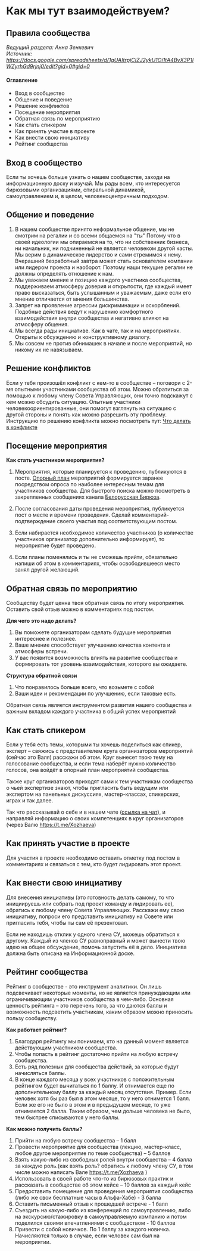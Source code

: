# Как мы тут взаимодействуем?
## Правила сообщества
*Ведущий раздела: Анна Зенкевич*  
*Источник: https://docs.google.com/spreadsheets/d/1gUAItrpjCIZJ2ykU1Oi1tA4BvX3P1IWZyrhGd9rjnj0/edit?gid=0#gid=0*

#### Оглавление
- Вход в сообщество
- Общение и поведение
- Решение конфликтов
- Посещение мероприятия
- Обратная связь по мероприятию
- Как стать спикером
- Как принять участие в проекте
- Как внести свою инициативу
- Рейтинг сообщества

## Вход в сообщество
Если ты хочешь больше узнать о нашем сообществе, заходи на информационную доску и изучай. Мы рады всем, кто интересуется бирюзовыми организациями, спиральной динамикой, самоуправлением и, в целом, человекоцентричным подходом.

## Общение и поведение
1. В нашем сообществе принято неформальное общение, мы не смотрим на регалии и со всеми общаемся на "ты" Потому что в своей идеологии мы опираемся на то, что ни собственник бизнеса, ни начальник, ни подчиненный не является человеком другой касты. Мы верим в динамическое лидерство и сами стремимся к нему. Вчерашний безработный завтра может стать основателем компании или лидером проекта и наоборот. Поэтому наши текущие регалии не должны определять отношение к нам.
2. Мы уважаем мнение и позицию каждого участника сообщества, поддерживаем атмосферу доверия и открытости, где каждый имеет право высказаться, быть услышанным и уважаемым, даже если его мнение отличается от мнения большинства.
3. Запрет на проявление агрессии дискриминации и оскорблений. Подобные действия ведут к нарушению комфортного взаимодействия внутри сообщества и негативно влияют на атмосферу общения.
4. Мы всегда рады инициативе. Как в чате, так и на мероприятиях. Открыты к обсуждению и конструктивному диалогу.
5. Мы совсем не против обнимашек в начале и после мероприятий, но никому их не навязываем.

## Решение конфликтов
Если у тебя произошёл конфликт с кем-то в сообществе – поговори с 2-мя опытными участниками сообщества об этом. Можно обратиться за помощью к любому члену Совета Управляющих, они точно подскажут с кем можно обсудить ситуацию. Опытные участники человекоориентированные, они помогут взглянуть на ситуацию с другой стороны и понять как можно разрешить эту проблему. Инструкцию по решению конфликта можно посмотреть тут: [Что делать в конфликте](https://docs.google.com/document/d/13kwrMDo8HRWX-OYighFAeiP7DganSC2Ly8uDNoAfZe0/edit?tab=t.0)

## Посещение мероприятия
**Как стать участником мероприятия?**

1. Мероприятия, которые планируется к проведению, публикуются в посте.
[Опорный план](https://docs.google.com/document/d/1o08gPyyaKqco8bHpBMIWSuD_d01eJohAayek8nWDhEc/edit?tab=t.0) мероприятий формируется заранее посредством опроса по наиболее интересным темам для участников сообщества.
Для быстрого поиска можно посмотреть в закрепленных сообщениях канала [Белорусская Бирюза](http://t.me/teal_by).

2. После согласования даты проведения мероприятия, публикуется пост о месте и времени проведения. Сделай комментарий-подтверждение своего участия под соответствующим постом.

3. Если набирается необходимое количество участников (о количестве участников организатор дополнительно информирует), то мероприятие будет проведено.

4. Если планы поменялись и ты не сможешь прийти, обязательно напиши об этом в комментариях, чтобы освободившееся место занял другой желающий.

## Обратная связь по мероприятию
Сообществу будет ценна твоя обратная связь по итогу мероприятия. Оставить свой отзыв можно в комментариях под постом.

**Для чего это надо делать?**
1. Вы поможете организаторам сделать будущие мероприятия интереснее и полезнее.
2. Ваше мнение способствует улучшению качества контента и атмосферы встречи.
3. У вас появится возможность влиять на развитие сообщества и формировать тот уровень взаимодействия, которого вы ожидаете.

**Структура обратной связи**
1. Что понравилось больше всего, что возьмете с собой
2. Ваши идеи и рекомендации по улучшению, если таковые есть.

Обратная связь является инструментом развития нашего сообщества и важным вкладом каждого участника в общий успех мероприятий

## Как стать спикером
Если у тебя есть темы, которыми ты хочешь поделиться как спикер, эксперт – свяжись с представителем круга организаторов мероприятий (сейчас это Валя) расскажи об этом. Круг вынесет твою тему на голосование сообщества, и если тема наберёт нужно количество голосов, она войдёт в опорный план мероприятий сообщества.

Также круг организаторов приходят сами к тем участникам сообщества о чьей экспертизе знают, чтобы пригласить быть ведущим или экспертом на панельных дискуссиях, мастер-классах, спикерских, играх и так далее.

Так что рассказывай о себе и в нашем чате ([ссылка на чат](https://t.me/teal_by_chat)), и направляй информацию о своих компетенциях в круг организаторов (через Валю https://t.me/Xozhaeva)

## Как принять участие в проекте
Для участия в проекте необходимо оставить отметку под постом в комментариях и связаться с тем, кто будет лидировать этот проект.

## Как внести свою инициативу
Для внесения инициативы (это готовность делать самому, то что инициируешь или собрать под проект команду и лидировать ее), обратись к любому члену Совета Управляющих. Расскажи ему свою инициативу, попроси его представить инициативу на Совете или пригласить тебя, чтобы ты сам её презентовал.

Если не находишь отклик у одного члена СУ, можешь обратиться к другому. Каждый из членов СУ равноправный и может вынести твою идею на общее обсуждение, помочь запустить её в дело. Инициатива должна быть описана на Информационной доске.

## Рейтинг сообщества
Рейтинг в сообществе - это инструмент аналитики. Он лишь подсвечивает некоторые моменты, но не является принуждающим или ограничивающим участников сообщества в чем-либо. Основная ценность рейтинга – это перечень того, за что даются баллы и возможность подсветить участникам, каким образом можно приносить пользу сообществу.

**Как работает рейтинг?**
1. Благодаря рейтингу мы понимаем, кто на данный момент является действующим участником сообщества.
2. Чтобы попасть в рейтинг достаточно прийти на любую встречу сообщества.
3. Есть ряд полезных для сообщества действий, за которые будут начисляться баллы.
4. В конце каждого месяца у всех участников с положительным рейтингом будет вычитаться по 1 баллу. И отнимается еще по дополнительному баллу за каждый месяц отсутствия. Пример. Если человек хотя бы раз был в этом месяце, то у него отнимется 1 балл. Если же его не было в этом и в предыдущем месяце, то уже отнимается 2 балла. Таким образом, чем дольше человека не было, тем быстрее списываются у него баллы. 

**Как можно получить баллы?**
1. Прийти на любую встречу сообщества – 1 балл
2. Провести мероприятие для сообщества (лекцию, мастер-класс, любое другое мероприятие по теме сообщества) – 5 баллов
3. Взять какую-либо из свободных ролей внутри сообщества – 4 балла за каждую роль.(как взять роль? обратись к любому члену СУ, в том числе можно написать Вале https://t.me/Xozhaeva )
4. Использовать в своей работе что-то из бирюзовых практик и рассказать в сообществе об этом кейсе – 10 баллов за каждый кейс
5. Предоставить помещение для проведения мероприятия сообщества (либо же свои бесплатные часы в Альфа-Хабе) - 3 балла
6. Оставить письменный отзыв к прошедшей встрече - 1 балл
7. Съездить на какую-либо из конференций по самоуправлению, либо на экскурсию/стажировку в самоуправляемую компанию и потом поделился своими впечатлениями с сообществом - 10 баллов
8. Привести с собой новичков. По 1 баллу за каждого новичка. Начисляются только в случае, если человек сам был на мероприятии.

